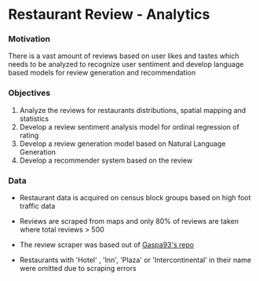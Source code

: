 # Restaurant Review - Analytics

### Motivation
There is a vast amount of reviews based on user likes and tastes which needs to be analyzed to recognize user sentiment
and develop language based models for review generation and recommendation

### Objectives

1. Analyze the reviews for restaurants distributions, spatial mapping and statistics
2. Develop a review sentiment analysis model for ordinal regression of rating
3. Develop a review generation model based on Natural Language Generation
4. Develop a recommender system based on the review

### Data

* Restaurant data is acquired on census block groups based on high foot traffic data

* Reviews are scraped from maps and only 80% of reviews are taken where total reviews > 500

* The review scraper was based out of [Gaspa93's repo](https://github.com/gaspa93/googlemaps-scraper)

* Restaurants with 'Hotel' , 'Inn', 'Plaza' or 'Intercontinental' in their name were omitted due to scraping errors